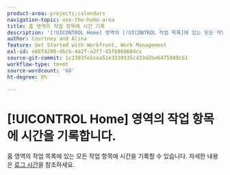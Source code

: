 ```yaml
---
product-area: projects;calendars
navigation-topic: use-the-home-area
title: 홈 영역의 작업 항목에 시간 기록
description: '[!UICONTROL Home] 영역의 [!UICONTROL 작업 목록]에 있는 모든 작업 항목에 시간을 기록할 수 있습니다. 자세한 내용은 문서 로그 시간의 [!UICONTROL 홈] 섹션을 참조하십시오.'
author: Courtney and Alina
feature: Get Started with Workfront, Work Management
exl-id: e68f4200-dbcb-4a2f-a2f7-45fb968684cc
source-git-commit: 1c2303fe2cea51e3339335c433d2be6475949cb1
workflow-type: tm+mt
source-wordcount: '68'
ht-degree: 0%

---
```


# [!UICONTROL Home] 영역의 작업 항목에 시간을 기록합니다.

홈 영역의 작업 목록에 있는 모든 작업 항목에 시간을 기록할 수 있습니다. 자세한 내용은 [로그 시간](/help/quicksilver/timesheets/create-and-manage-timesheets/log-time.md)을 참조하세요.

